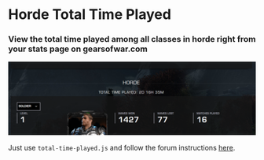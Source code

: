 # Horde Total Time Played

### View the total time played among all classes in horde right from your stats page on gearsofwar.com

![demo](https://github.com/TheanosLearning/HordeTotalTimePlayed/raw/master/images/total-time-played.png)

Just use ```total-time-played.js``` and follow the forum instructions [here](https://gearsofwar.com/en-us/forums/e9b54fc61eb74ad783d533ca502b0132/threads/horde-stats-total-time-played-javascript/e04bdb8c-d921-4a46-83bd-336d8618564c/posts).
